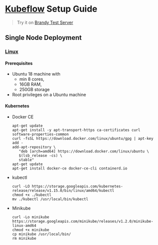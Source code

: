# [Kubeflow](https://www.kubeflow.org/) Setup Guide
> Try it on [Brandy Test Server](http://140.112.12.213:31380/)

## Single Node Deployment
### [Linux](https://www.kubeflow.org/docs/started/workstation/getting-started-linux/)
#### Prerequisites
* Ubuntu 18 machine with 
  * min 8 cores, 
  * 16GB RAM, 
  * 250GB storage
* Root privileges on a Ubuntu machine
#### Kubernetes
* Docker CE
  ```
  apt-get update
  apt-get install -y apt-transport-https ca-certificates curl software-properties-common
  curl -fsSL https://download.docker.com/linux/ubuntu/gpg | apt-key add -
  add-apt-repository \
     "deb [arch=amd64] https://download.docker.com/linux/ubuntu \
     $(lsb_release -cs) \
     stable"
  apt-get update
  apt-get install docker-ce docker-ce-cli containerd.io
  ```
* kubectl
  ```
  curl -LO https://storage.googleapis.com/kubernetes-release/release/v1.15.0/bin/linux/amd64/kubectl
  chmod +x ./kubectl
  mv ./kubectl /usr/local/bin/kubectl
  ```
* Minikube
  ```
  curl -Lo minikube https://storage.googleapis.com/minikube/releases/v1.2.0/minikube-linux-amd64
  chmod +x minikube
  cp minikube /usr/local/bin/
  rm minikube
  ```
